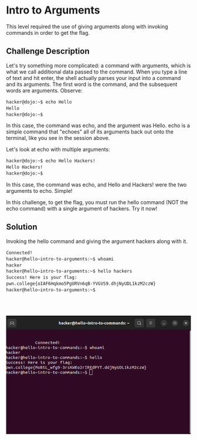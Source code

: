 # Intro to Arguments
This level required the use of giving arguments along with invoking commands in order to get the flag.

## Challenge Description
Let's try something more complicated: a command with arguments, which is what we call additional data passed to the command. When you type a line of text and hit enter, the shell actually parses your input into a command and its arguments. The first word is the command, and the subsequent words are arguments. Observe:

```bash
hacker@dojo:~$ echo Hello
Hello
hacker@dojo:~$
```

In this case, the command was echo, and the argument was Hello. echo is a simple command that "echoes" all of its arguments back out onto the terminal, like you see in the session above.

Let's look at echo with multiple arguments:

```bash
hacker@dojo:~$ echo Hello Hackers!
Hello Hackers!
hacker@dojo:~$
```

In this case, the command was echo, and Hello and Hackers! were the two arguments to echo. Simple!

In this challenge, to get the flag, you must run the hello command (NOT the echo command) with a single argument of hackers. Try it now!

## Solution

Invoking the hello command and giving the argument hackers along with it. 

 ```bash
Connected!
hacker@hello~intro-to-arguments:~$ whoami
hacker
hacker@hello~intro-to-arguments:~$ hello hackers
Success! Here is your flag:
pwn.college{oIAF6Hqkmo5PgURVn6qB-YVGVS9.dhjNyUDL1kzM2czW}
hacker@hello~intro-to-arguments:~$

```

<br>
<br>

![](https://github.com/adityachawla005/cryptonite_taskphase_Aditya/raw/main/hello%20Hackers/1st.png)



